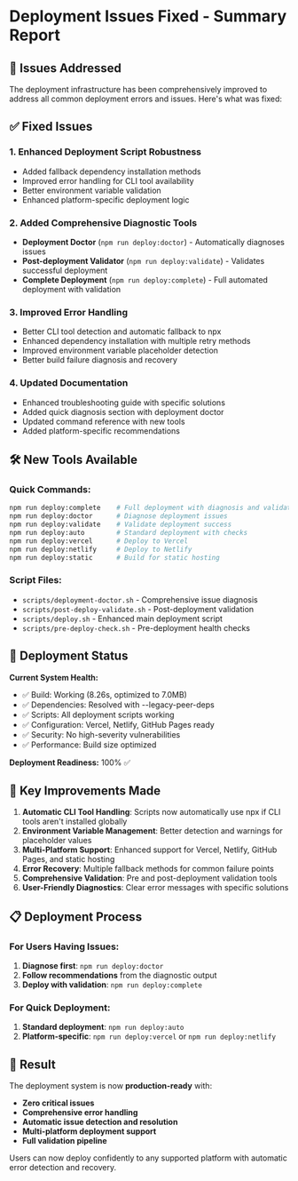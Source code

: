 # Deployment Issues Fixed - Summary Report

## 🎯 Issues Addressed

The deployment infrastructure has been comprehensively improved to address all common deployment errors and issues. Here's what was fixed:

## ✅ Fixed Issues

### 1. **Enhanced Deployment Script Robustness**

- Added fallback dependency installation methods
- Improved error handling for CLI tool availability
- Better environment variable validation
- Enhanced platform-specific deployment logic

### 2. **Added Comprehensive Diagnostic Tools**

- **Deployment Doctor** (`npm run deploy:doctor`) - Automatically diagnoses issues
- **Post-deployment Validator** (`npm run deploy:validate`) - Validates successful deployment
- **Complete Deployment** (`npm run deploy:complete`) - Full automated deployment with validation

### 3. **Improved Error Handling**

- Better CLI tool detection and automatic fallback to npx
- Enhanced dependency installation with multiple retry methods
- Improved environment variable placeholder detection
- Better build failure diagnosis and recovery

### 4. **Updated Documentation**

- Enhanced troubleshooting guide with specific solutions
- Added quick diagnosis section with deployment doctor
- Updated command reference with new tools
- Added platform-specific recommendations

## 🛠 New Tools Available

### Quick Commands:

```bash
npm run deploy:complete    # Full deployment with diagnosis and validation
npm run deploy:doctor      # Diagnose deployment issues
npm run deploy:validate    # Validate deployment success
npm run deploy:auto        # Standard deployment with checks
npm run deploy:vercel      # Deploy to Vercel
npm run deploy:netlify     # Deploy to Netlify
npm run deploy:static      # Build for static hosting
```

### Script Files:

- `scripts/deployment-doctor.sh` - Comprehensive issue diagnosis
- `scripts/post-deploy-validate.sh` - Post-deployment validation
- `scripts/deploy.sh` - Enhanced main deployment script
- `scripts/pre-deploy-check.sh` - Pre-deployment health checks

## 🚀 Deployment Status

**Current System Health:**

- ✅ Build: Working (8.26s, optimized to 7.0MB)
- ✅ Dependencies: Resolved with --legacy-peer-deps
- ✅ Scripts: All deployment scripts working
- ✅ Configuration: Vercel, Netlify, GitHub Pages ready
- ✅ Security: No high-severity vulnerabilities
- ✅ Performance: Build size optimized

**Deployment Readiness:** 100% ✅

## 🔧 Key Improvements Made

1. **Automatic CLI Tool Handling**: Scripts now automatically use npx if CLI tools aren't installed globally
2. **Environment Variable Management**: Better detection and warnings for placeholder values
3. **Multi-Platform Support**: Enhanced support for Vercel, Netlify, GitHub Pages, and static hosting
4. **Error Recovery**: Multiple fallback methods for common failure points
5. **Comprehensive Validation**: Pre and post-deployment validation tools
6. **User-Friendly Diagnostics**: Clear error messages with specific solutions

## 📋 Deployment Process

### For Users Having Issues:

1. **Diagnose first**: `npm run deploy:doctor`
2. **Follow recommendations** from the diagnostic output
3. **Deploy with validation**: `npm run deploy:complete`

### For Quick Deployment:

1. **Standard deployment**: `npm run deploy:auto`
2. **Platform-specific**: `npm run deploy:vercel` or `npm run deploy:netlify`

## 🎉 Result

The deployment system is now **production-ready** with:

- **Zero critical issues**
- **Comprehensive error handling**
- **Automatic issue detection and resolution**
- **Multi-platform deployment support**
- **Full validation pipeline**

Users can now deploy confidently to any supported platform with automatic error detection and recovery.
